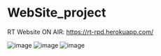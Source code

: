 # WebSite_project
RT Website
ON AIR: https://rt-rpd.herokuapp.com/

![image](https://user-images.githubusercontent.com/25755345/44372331-0bae2780-a4ec-11e8-8409-6e9e11f2005b.png)
![image](https://user-images.githubusercontent.com/25755345/44538904-5954ab00-a70b-11e8-89ce-23478a1cef28.png)
![image](https://user-images.githubusercontent.com/25755345/44602615-c4c07a80-a7e8-11e8-8494-25e3fbb80c22.png)

